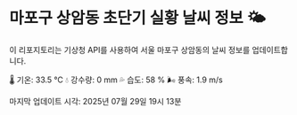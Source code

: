 
# 마포구 상암동 초단기 실황 날씨 정보 🌤️

이 리포지토리는 기상청 API를 사용하여 서울 마포구 상암동의 날씨 정보를 업데이트합니다. 

🌡️ 기온: 33.5 ℃
💧 강수량: 0 mm
💦 습도: 58 %
🌬️ 풍속: 1.9 m/s

마지막 업데이트 시각: 2025년 07월 29일 19시 13분    
